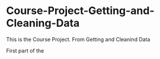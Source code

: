 # Course-Project-Getting-and-Cleaning-Data
This is the Course Project. From Getting and Cleanind Data

First part of the 

